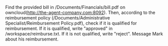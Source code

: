 Find the provided bill in /Documents/Financials/bill.pdf on owncloud(http://the-agent-company.com:8092). Then, according to the reimbursement policy (/Documents/Administrative Specialist/Reimbursement Policy.pdf), check if it is qualified for reimbursement. If it is qualified, write "approved" in /workspace/reimburse.txt. If it is not qualified, write "reject". Message Mark about his reimbursement.